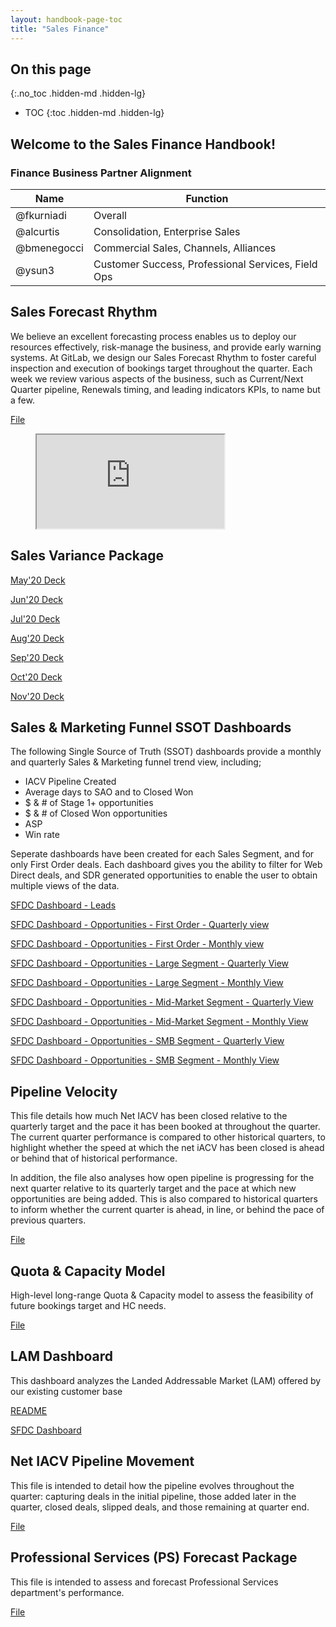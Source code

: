 ```yaml
---
layout: handbook-page-toc
title: "Sales Finance"
---
```


## On this page
{:.no_toc .hidden-md .hidden-lg}

- TOC
{:toc .hidden-md .hidden-lg}

## Welcome to the Sales Finance Handbook!

### Finance Business Partner Alignment

| Name | Function |
| -------- | ---- |
| @fkurniadi | Overall |
| @alcurtis | Consolidation, Enterprise Sales |
| @bmenegocci | Commercial Sales, Channels, Alliances |
| @ysun3 | Customer Success, Professional Services, Field Ops |

## Sales Forecast Rhythm
We believe an excellent forecasting process enables us to deploy our resources effectively, risk-manage the business, and provide early warning systems. At GitLab, we design our Sales Forecast Rhythm to foster careful inspection and execution of bookings target throughout the quarter. Each week we review various aspects of the business, such as Current/Next Quarter pipeline, Renewals timing, and leading indicators KPIs, to name but a few.

[File](https://docs.google.com/spreadsheets/d/18LQD5B3E3EyV8abdVmDIyg1qL2qC2J9wwCOlBTuooIM/edit#gid=0)

<figure class="video_container">
<iframe src="https://docs.google.com/spreadsheets/d/e/2PACX-1vStHiw-vsSJXuWFkB-iZ37wZXI1GXdI1bQpTin5TfU6v1_PWMFgSjxuttzgCqUeucagCiLPjJAmOKkq/pubhtml?widget=true&amp;headers=false"></iframe>
</figure>

## Sales Variance Package
[May'20 Deck](https://docs.google.com/presentation/d/10Dt_TdM8c6llZTEVkjbIxUCa5oA3Ghqbk76ec6rXK5A/edit?usp=sharing)

[Jun'20 Deck](https://docs.google.com/presentation/d/16Wrcgbzzpz2fs3MdoYtugI2KwM93M6aZ22UUYCWklEI/edit?usp=sharing)

[Jul'20 Deck](https://docs.google.com/presentation/d/1mDXoBdj8fOHfGLezTPJOPzgsi00raDDiuVJ3NkdUe38/edit?usp=sharing)

[Aug'20 Deck](https://docs.google.com/presentation/d/1aFfCku5LhSgIkurWgDTauvBqMNaaGi_L9e8JkXXxMxo/edit?usp=sharing)

[Sep'20 Deck](https://docs.google.com/presentation/d/1bevI8Qdu6bTLJ6arBUzKS8dOhK9d2SyfXAO9Z1n9fKk/edit?usp=sharing)

[Oct'20 Deck](https://docs.google.com/presentation/d/1mvIcU03htb4MhlvX-67UUSfAeR_gCEGJkUyqpSWcPDk/edit?usp=sharing)

[Nov'20 Deck](https://docs.google.com/presentation/d/1BU7JLYY_8I0qE-twteHHoa0XSmDuWFFDZ-YYyPCWVI0/edit?usp=sharing)

## Sales & Marketing Funnel SSOT Dashboards
The following Single Source of Truth (SSOT) dashboards provide a monthly and quarterly Sales & Marketing funnel trend view, including; 
- IACV Pipeline Created
- Average days to SAO and to Closed Won
- $ & # of Stage 1+ opportunities
- $ & # of Closed Won opportunities
- ASP
- Win rate

Seperate dashboards have been created for each Sales Segment, and for only First Order deals. Each dashboard gives you the ability to filter for Web Direct deals, and SDR generated opportunities to enable the user to obtain multiple views of the data. 

[SFDC Dashboard - Leads](https://gitlab.my.salesforce.com/01Z4M000000oXUb)

[SFDC Dashboard - Opportunities - First Order - Quarterly view](https://gitlab.my.salesforce.com/01Z4M000000oXZW)

[SFDC Dashboard - Opportunities - First Order - Monthly view](https://gitlab.my.salesforce.com/01Z4M000000oXUR)

[SFDC Dashboard - Opportunities - Large Segment - Quarterly View](https://gitlab.my.salesforce.com/01Z4M000000oXZb)

[SFDC Dashboard - Opportunities - Large Segment - Monthly View](https://gitlab.my.salesforce.com/01Z4M000000oXZg)

[SFDC Dashboard - Opportunities - Mid-Market Segment - Quarterly View](https://gitlab.my.salesforce.com/01Z4M000000oXd4)

[SFDC Dashboard - Opportunities - Mid-Market Segment - Monthly View](https://gitlab.my.salesforce.com/01Z4M000000oXcu)

[SFDC Dashboard - Opportunities - SMB Segment - Quarterly View](https://gitlab.my.salesforce.com/01Z4M000000oXdT)

[SFDC Dashboard - Opportunities - SMB Segment - Monthly View](https://gitlab.my.salesforce.com/01Z4M000000oXdd)


## Pipeline Velocity
This file details how much Net IACV has been closed relative to the quarterly target and the pace it has been booked at throughout the quarter.  The current quarter performance is 
compared to other historical quarters, to highlight whether the speed at which the net iACV has been closed is ahead or behind that of historical performance. 

In addition, the file also analyses how open pipeline is progressing for the next quarter relative to its quarterly target and the pace at which new opportunities are being added. This is 
also compared to historical quarters to inform whether the current quarter is ahead, in line, or behind the pace of previous quarters.

[File](https://docs.google.com/spreadsheets/d/1O81k_XpInMqn_pLPdbPJruh_nq0QQthJ9-nOiXZzBf0/edit#gid=2079563316)

## Quota & Capacity Model
High-level long-range Quota & Capacity model to assess the feasibility of future bookings target and HC needs.

[File](https://docs.google.com/spreadsheets/d/1SzTLYRGYsNUWxijvwryi2i5O2Lh1FpUGwe8RPLi7WwQ/edit?usp=sharing)

## LAM Dashboard
This dashboard analyzes the Landed Addressable Market (LAM) offered by our existing customer base

[README](https://docs.google.com/presentation/d/1OfxlJb1F-dndEQZ2zozppGJm1J6CyxN79MfABeh5M-g/edit#slide=id.g8fb2a2c968_1_77)

[SFDC Dashboard](https://gitlab.my.salesforce.com/01Z4M000000oXOd)

## Net IACV Pipeline Movement
This file is intended to detail how the pipeline evolves throughout the quarter: capturing deals in the initial pipeline, those added later in the quarter, closed deals, slipped deals, and those remaining at quarter end.

[File](https://docs.google.com/spreadsheets/d/1L4Rl6hGb5t8x8f_3ILwUlYvOL7Rdo2Rh8FZf0RumBqE/edit#gid=1993507993)

## Professional Services (PS) Forecast Package
This file is intended to assess and forecast Professional Services department's performance.

[File](https://docs.google.com/spreadsheets/d/15YQV6dBpO06quxdvbZq6svTU-HgW06maZuhcwz7PYjI/edit#gid=1456058003)
